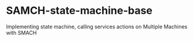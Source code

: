 # SAMCH-state-machine-base
Implementing state machine, calling services actions on Multiple Machines with SMACH
